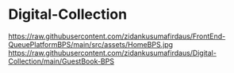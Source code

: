 # Digital-Collection
https://raw.githubusercontent.com/zidankusumafirdaus/FrontEnd-QueuePlatformBPS/main/src/assets/HomeBPS.jpg
https://raw.githubusercontent.com/zidankusumafirdaus/Digital-Collection/main/GuestBook-BPS
